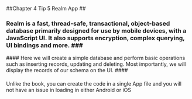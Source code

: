 ##Chapter 4 Tip 5 Realm App ##
### Realm is a fast, thread-safe, transactional, object-based database primarily designed for use by mobile devices, with a JavaScript UI.  It also supports encryption, complex querying, UI bindings and more. ###

#### Here we will create a simple database and perform basic operations such as inserting records, updating and deleting.  Most importantly, we will display the records of our schema on the UI. ####

####
Unlike the book, you can create the code in a single App file and you will not have an issue in loading in either Android or iOS
####
